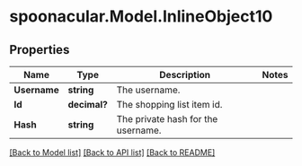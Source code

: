 # spoonacular.Model.InlineObject10
## Properties

Name | Type | Description | Notes
------------ | ------------- | ------------- | -------------
**Username** | **string** | The username. | 
**Id** | **decimal?** | The shopping list item id. | 
**Hash** | **string** | The private hash for the username. | 

[[Back to Model list]](../README.md#documentation-for-models) [[Back to API list]](../README.md#documentation-for-api-endpoints) [[Back to README]](../README.md)

